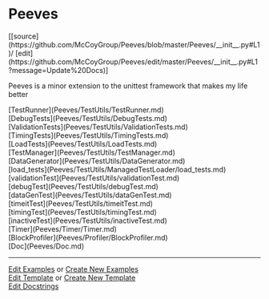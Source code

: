# <a id="Peeves">Peeves</a> 
<div class="docs-source-link" markdown="1">
[[source](https://github.com/McCoyGroup/Peeves/blob/master/Peeves/__init__.py#L1)/
[edit](https://github.com/McCoyGroup/Peeves/edit/master/Peeves/__init__.py#L1?message=Update%20Docs)]
</div>
    
Peeves is a minor extension to the unittest framework that makes my life better

<div class="container alert alert-secondary bg-light">
  <div class="row">
   <div class="col" markdown="1">
[TestRunner](Peeves/TestUtils/TestRunner.md)   
</div>
   <div class="col" markdown="1">
[DebugTests](Peeves/TestUtils/DebugTests.md)   
</div>
   <div class="col" markdown="1">
[ValidationTests](Peeves/TestUtils/ValidationTests.md)   
</div>
</div>
  <div class="row">
   <div class="col" markdown="1">
[TimingTests](Peeves/TestUtils/TimingTests.md)   
</div>
   <div class="col" markdown="1">
[LoadTests](Peeves/TestUtils/LoadTests.md)   
</div>
   <div class="col" markdown="1">
[TestManager](Peeves/TestUtils/TestManager.md)   
</div>
</div>
  <div class="row">
   <div class="col" markdown="1">
[DataGenerator](Peeves/TestUtils/DataGenerator.md)   
</div>
   <div class="col" markdown="1">
[load_tests](Peeves/TestUtils/ManagedTestLoader/load_tests.md)   
</div>
   <div class="col" markdown="1">
[validationTest](Peeves/TestUtils/validationTest.md)   
</div>
</div>
  <div class="row">
   <div class="col" markdown="1">
[debugTest](Peeves/TestUtils/debugTest.md)   
</div>
   <div class="col" markdown="1">
[dataGenTest](Peeves/TestUtils/dataGenTest.md)   
</div>
   <div class="col" markdown="1">
[timeitTest](Peeves/TestUtils/timeitTest.md)   
</div>
</div>
  <div class="row">
   <div class="col" markdown="1">
[timingTest](Peeves/TestUtils/timingTest.md)   
</div>
   <div class="col" markdown="1">
[inactiveTest](Peeves/TestUtils/inactiveTest.md)   
</div>
   <div class="col" markdown="1">
[Timer](Peeves/Timer/Timer.md)   
</div>
</div>
  <div class="row">
   <div class="col" markdown="1">
[BlockProfiler](Peeves/Profiler/BlockProfiler.md)   
</div>
   <div class="col" markdown="1">
[Doc](Peeves/Doc.md)   
</div>
   <div class="col" markdown="1">
   
</div>
</div>
</div>












---

[Edit Examples](https://github.com/McCoyGroup/Peeves/edit/gh-pages/ci/examples/Peeves.md) or 
[Create New Examples](https://github.com/McCoyGroup/Peeves/new/gh-pages/?filename=ci/examples/Peeves.md) <br/>
[Edit Template](https://github.com/McCoyGroup/Peeves/edit/gh-pages/ci/docs/Peeves.md) or 
[Create New Template](https://github.com/McCoyGroup/Peeves/new/gh-pages/?filename=ci/docs/templates/Peeves.md) <br/>
[Edit Docstrings](https://github.com/McCoyGroup/Peeves/edit/master/Peeves/__init__.py#L1?message=Update%20Docs)